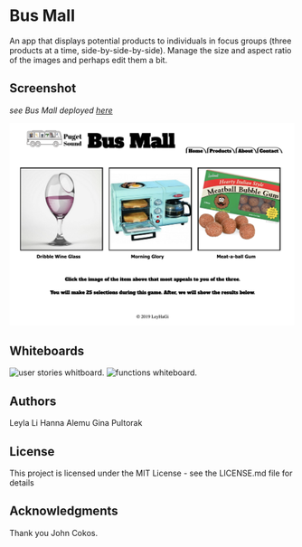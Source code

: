 # Bus Mall

An app that displays potential products to individuals in focus groups (three products at a time, side-by-side-by-side). Manage the size and aspect ratio of the images and perhaps edit them a bit.

## Screenshot
*see Bus Mall deployed [here](https://ginapult.github.io/bus-mall/)*

![bus mall screenshot](https://github.com/ginapult/bus-mall/blob/master/busmall-screenshot.png)

## Whiteboards
![user stories whitboard](./images/white-board-1.jpg).
![functions whiteboard](./images/white-board-2.jpg).


## Authors
Leyla Li
Hanna Alemu
Gina Pultorak

## License
This project is licensed under the MIT License - see the LICENSE.md file for details

## Acknowledgments
Thank you John Cokos.
